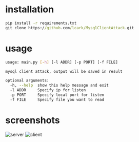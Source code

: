 installation
===================
```cmd
pip install -r requirements.txt
git clone https://github.com/lcark/MysqlClientAttack.git
```
usage
==================
```bash
usage: main.py [-h] [-l ADDR] [-p PORT] [-f FILE]

mysql client attack, output will be saved in result

optional arguments:
  -h, --help  show this help message and exit
  -l ADDR     Specify ip for listen
  -p PORT     Specify local port for listen
  -f FILE     Specify file you want to read
```
screenshots
===================
![server](https://github.com/lcark/MysqlClientAttack/blob/new/screenshot/Screenshot_1.png)
![client](https://github.com/lcark/MysqlClientAttack/blob/new/screenshot/Screenshot_6.png)
